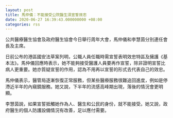```yaml
---
layout: post
title: 馬仲儀：不能接受公院醫生須宣誓效忠
date: 2020-06-27 16:39:43.000000000 +08:00
categories: rss
---
```


公共醫療醫生協會及政府醫生協會今日舉行周年大會，馬仲儀和李慧茵分別連任會長及主席。

日前公布的港區國安法草案列明，公職人員任職時需宣誓表明效忠特區及擁護《基本法》。馬仲儀回應時表示，她不能夠接受醫護人員要再作宣誓，除非證明宣誓比病人更重要。她亦質疑宣誓的作用，認為不用再以宣誓的形式去代表自己的效忠。

馬仲儀表示，醫管局逐漸恢復正常服務，但某些醫療服務很難追回進度，例如是停滯近半年的內窺鏡服務。她又說，下半年的流感高峰期出現，落後的情況會更明顯。

李慧茵說，如果宣誓抵觸她作為人、醫生和公民的身份，就不能接受。她又說，政府醫生的個人防護設備情況有改善，足以應付需要。
